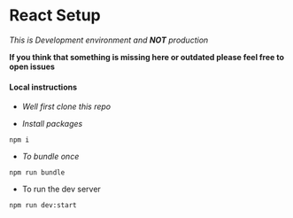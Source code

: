 # React Setup

*This is Development environment and **NOT** production*

**If you think that something is missing here or outdated please feel free to open  issues**


#### Local instructions

- *Well first clone this repo*

- *Install packages*
```
npm i
```

- *To bundle once*
```
npm run bundle
```

- To run the dev server
```
npm run dev:start
```
